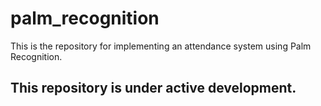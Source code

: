 # palm_recognition

This is the repository for implementing an attendance system using Palm Recognition.

## This repository is under active development.
